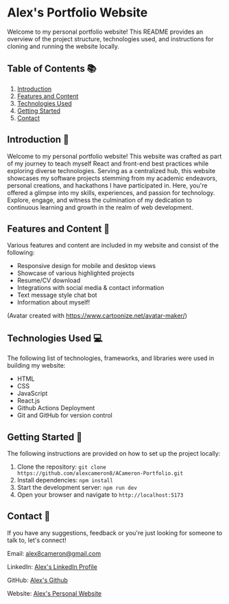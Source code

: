 # Alex's Portfolio Website

Welcome to my personal portfolio website! This README provides an overview of the project structure, technologies used, and instructions for cloning and running the website locally.

## Table of Contents 📚

1. [Introduction](#introduction)
2. [Features and Content](#features)
3. [Technologies Used](#technologies-used)
4. [Getting Started](#getting-started)
5. [Contact](#contact)

## Introduction 🌟
Welcome to my personal portfolio website! This website was crafted as part of my journey to teach myself React and front-end best practices while exploring diverse technologies. Serving as a centralized hub, this website showcases my software projects stemming from my academic endeavors, personal creations, and hackathons I have participated in. Here, you're offered a glimpse into my skills, experiences, and passion for technology. Explore, engage, and witness the culmination of my dedication to continuous learning and growth in the realm of web development.

## Features and Content 🚀

Various features and content are included in my website and consist of the following:

- Responsive design for mobile and desktop views
- Showcase of various highlighted projects
- Resume/CV download
- Integrations with social media & contact information
- Text message style chat bot
- Information about myself!

(Avatar created with https://www.cartoonize.net/avatar-maker/)

## Technologies Used 💻

The following list of technologies, frameworks, and libraries were used in building my website:

- HTML
- CSS
- JavaScript
- React.js
- Github Actions Deployment
- Git and GitHub for version control

## Getting Started 🏁

The following instructions are provided on how to set up the project locally:

1. Clone the repository: `git clone https://github.com/alexcameron8/ACameron-Portfolio.git`
2. Install dependencies: `npm install`
3. Start the development server: `npm run dev`
4. Open your browser and navigate to `http://localhost:5173`

## Contact 📧

If you have any suggestions, feedback or you're just looking for someone to talk to, let's connect! 


Email: alex8cameron@gmail.com

LinkedIn: [Alex's LinkedIn Profile](https://www.linkedin.com/in/alexcameron8/)

GitHub: [Alex's Github](https://github.com/alexcameron8)

Website: [Alex's Personal Website](https://www.acameron.tech/)


